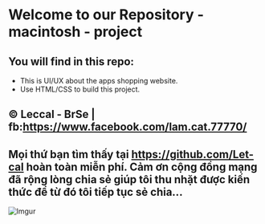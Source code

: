 # Welcome to our Repository - macintosh - project
## You will find in this repo:

* This is UI/UX about the apps shopping website.
* Use HTML/CSS to build this project.

## © Leccal - BrSe  | fb:https://www.facebook.com/lam.cat.77770/
## Mọi thứ bạn tìm thấy tại https://github.com/Let-cal hoàn toàn miễn phí. Cảm ơn cộng đồng mạng đã rộng lòng chia sẻ giúp tôi thu nhặt được kiến thức để từ đó tôi tiếp tục sẻ chia...
![Imgur](https://i.imgur.com/pDiAfTO.png)

